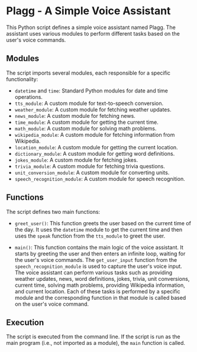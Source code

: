 # Plagg - A Simple Voice Assistant

This Python script defines a simple voice assistant named Plagg. The assistant uses various modules to perform different tasks based on the user's voice commands.

## Modules

The script imports several modules, each responsible for a specific functionality:

- `datetime` and `time`: Standard Python modules for date and time operations.
- `tts_module`: A custom module for text-to-speech conversion.
- `weather_module`: A custom module for fetching weather updates.
- `news_module`: A custom module for fetching news.
- `time_module`: A custom module for getting the current time.
- `math_module`: A custom module for solving math problems.
- `wikipedia_module`: A custom module for fetching information from Wikipedia.
- `location_module`: A custom module for getting the current location.
- `dictionary_module`: A custom module for getting word definitions.
- `jokes_module`: A custom module for fetching jokes.
- `trivia_module`: A custom module for fetching trivia questions.
- `unit_conversion_module`: A custom module for converting units.
- `speech_recognition_module`: A custom module for speech recognition.

## Functions

The script defines two main functions:

- `greet_user()`: This function greets the user based on the current time of the day. It uses the `datetime` module to get the current time and then uses the `speak` function from the `tts_module` to greet the user.

- `main()`: This function contains the main logic of the voice assistant. It starts by greeting the user and then enters an infinite loop, waiting for the user's voice commands. The `get_user_input` function from the `speech_recognition_module` is used to capture the user's voice input. The voice assistant can perform various tasks such as providing weather updates, news, word definitions, jokes, trivia, unit conversions, current time, solving math problems, providing Wikipedia information, and current location. Each of these tasks is performed by a specific module and the corresponding function in that module is called based on the user's voice command.

## Execution

The script is executed from the command line. If the script is run as the main program (i.e., not imported as a module), the `main` function is called.
